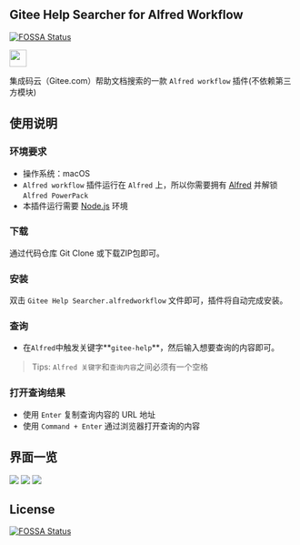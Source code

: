 ## Gitee Help Searcher for Alfred Workflow
[![FOSSA Status](https://app.fossa.io/api/projects/git%2Bgithub.com%2Fnormal-coder%2FGitee-Help-Searcher-for-Alfred-Workflow.svg?type=shield)](https://app.fossa.io/projects/git%2Bgithub.com%2Fnormal-coder%2FGitee-Help-Searcher-for-Alfred-Workflow?ref=badge_shield)


<div>
	<img src='./icon.png' style="width:30px;align:center;" >
<div>	

集成码云（Gitee.com）帮助文档搜索的一款 `Alfred workflow` 插件(不依赖第三方模块)

## 使用说明

### 环境要求

- 操作系统：macOS
- `Alfred workflow` 插件运行在 `Alfred` 上，所以你需要拥有 [Alfred] 并解锁 `Alfred PowerPack`
- 本插件运行需要 [Node.js] 环境

### 下载

通过代码仓库 Git Clone 或下载ZIP包即可。

### 安装
双击 `Gitee Help Searcher.alfredworkflow` 文件即可，插件将自动完成安装。

### 查询

- 在`Alfred`中触发关键字**`gitee-help`**，然后输入想要查询的内容即可。

> Tips: `Alfred 关键字`和`查询内容`之间必须有一个空格

### 打开查询结果

- 使用 `Enter` 复制查询内容的 URL 地址
- 使用 `Command + Enter` 通过浏览器打开查询的内容

## 界面一览

![](./preview/search.gif)
![](./preview/git.png)
![](./preview/plugins.png)
  
[码云]:gitee.com
[Alfred]:www.alfredapp.com
[Node.js]:https://nodejs.org

## License
[![FOSSA Status](https://app.fossa.io/api/projects/git%2Bgithub.com%2Fnormal-coder%2FGitee-Help-Searcher-for-Alfred-Workflow.svg?type=large)](https://app.fossa.io/projects/git%2Bgithub.com%2Fnormal-coder%2FGitee-Help-Searcher-for-Alfred-Workflow?ref=badge_large)